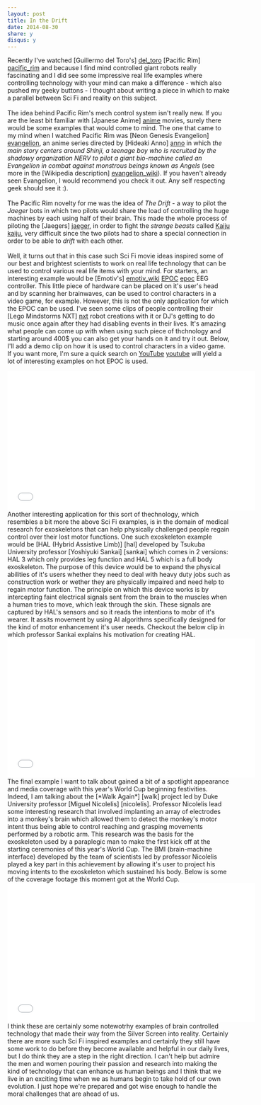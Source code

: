 ```yaml
---
layout: post
title: In the Drift
date: 2014-08-30
share: y
disqus: y
---
```

[pacific_rim]: http://www.imdb.com/title/tt1663662/?ref_=nv_sr_1
[del_toro]: http://www.imdb.com/name/nm0868219/?ref_=tt_ov_dr
[jaeger]: http://pacificrim.wikia.com/wiki/Jaeger
[kaiju]: http://pacificrim.wikia.com/wiki/Kaiju
[evangelion]: http://www.imdb.com/title/tt0112159/?ref_=nv_sr_1
[anno]: http://en.wikipedia.org/wiki/Hideaki_Anno
[evangelion_wiki]: http://en.wikipedia.org/wiki/Neon_Genesis_Evangelion
[anime]: http://en.wikipedia.org/wiki/Anime
[nicolelis]: http://en.wikipedia.org/wiki/Miguel_Nicolelis
[walk]: http://virtualreality.duke.edu/project/walk-again-project/
[hal]: http://en.wikipedia.org/wiki/HAL_(robot)
[sankai]: http://asia.stanford.edu/?page_id=3311
[epoc]: http://www.emotiv.com/epoc.php
[emotiv_wiki]: http://en.wikipedia.org/wiki/Emotiv_Systems
[nxt]: http://en.wikipedia.org/wiki/Lego_Mindstorms_NXT
[youtube]: https://www.youtube.com/

Recently I've watched [Guillermo del Toro's] [del_toro] [Pacific Rim] [pacific_rim] and because I find mind controlled giant robots really fascinating and I did see some impressive real life examples where controlling technology with your mind can make a difference - which also pushed my geeky buttons - I thought about writing a piece in which to make a parallel between Sci Fi and reality on this subject.
<br/><br/>
The idea behind Pacific Rim's mech control system isn't really new. If you are the least bit familiar with [Jpanese Anime] [anime] movies, surely there would be some examples that would come to mind. The one that came to my mind when I watched Pacific Rim was [Neon Genesis Evangelion] [evangelion], an anime series directed by [Hideaki Anno] [anno] in which *the main story centers around Shinji, a teenage boy who is recruited by the shadowy organization NERV to pilot a giant bio-machine called an Evangelion in combat against monstrous beings known as Angels* (see more in the [Wikipedia description] [evangelion_wiki]). If you haven't already seen Evangelion, I would recommend you check it out. Any self respecting geek should see it :).
<br/><br/>
The Pacific Rim novelty for me was the idea of *The Drift* - a way to pilot the *Jaeger* bots in which two pilots would share the load of controlling the huge machines by each using half of their brain. This made the whole process of piloting the [Jaegers] [jaeger], in order to fight the *strange beasts* called [Kaiju] [kaiju], very difficult since the two pilots had to share a special connection in order to be able to *drift* with each other.
<br><br/>
Well, it turns out that in this case such Sci Fi movie ideas inspired some of our best and brightest scientists to work on real life technology that can be used to control various real life items with your mind. For starters, an interesting example would be [Emotiv's] [emotiv_wiki] [EPOC] [epoc] EEG controller. This little piece of hardware can be placed on it's user's head and by scanning her brainwaves, can be used to control characters in a video game, for example. However, this is not the only application for which the EPOC can be used. I've seen some clips of people controlling their [Lego Mindstorms NXT] [nxt] robot creations with it or DJ's getting to do music once again after they had disabling events in their lives. It's amazing what people can come up with when using such piece of thchnology and starting around 400$ you can also get your hands on it and try it out. Below, I'll add a demo clip on how it is used to control characters in a video game. If you want more, I'm sure a quick search on [YouTube] [youtube] will yield a lot of interesting examples on hot EPOC is used.
<br>
<iframe width="560" height="315" src="//www.youtube-nocookie.com/embed/LZrat-VG4Ms" frameborder="0" allowfullscreen></iframe>
<br>
Another interesting application for this sort of thechnology, which resembles a bit more the above Sci Fi examples, is in the domain of medical research for exoskeletons that can help physically challenged people regain control over their lost motor functions. One such exoskeleton example would be [HAL (Hybrid Assistive Limb)] [hal] developed by Tsukuba University professor [Yoshiyuki Sankai] [sankai] which comes in 2 versions: HAL 3 which only provides leg function and HAL 5 which is a full body exoskeleton. The purpose of this device would be to expand the physical abilities of it's users whether they need to deal with heavy duty jobs such as construction work or wether they are physically impaired and need help to regain motor function. The principle on which this device works is by intercepting faint electrical signals sent from the brain to the muscles when a human tries to move, which leak through the skin. These signals are captured by HAL's sensors and so it reads the intentions to mobr of it's wearer. It assits movement by using AI algorithms specifically designed for the kind of motor enhancement it's user needs. Checkout the below clip in which professor Sankai explains his motivation for creating HAL.
<br>
<iframe width="560" height="315" src="//www.youtube-nocookie.com/embed/25c1hiBKxeE" frameborder="0" allowfullscreen></iframe>
<br>
The final example I want to talk about gained a bit of a spotlight appearance and media coverage with this year's World Cup beginning festivities. Indeed, I am talking about the [*Walk Again*] [walk] project led by Duke University professor [Miguel Nicolelis] [nicolelis]. Professor Nicolelis lead some interesting research that involved implanting an array of electrodes into a monkey's brain which allowed them to detect the monkey's motor intent thus being able to control reaching and grasping movements performed by a robotic arm. This research was the basis for the exoskeleton used by a paraplegic man to make the first kick off at the starting ceremonies of this year's World Cup. The BMI (brain-machine interface) developed by the team of scientists led by professor Nicolelis played a key part in this achievement by allowing it's user to project his moving intents to the exoskeleton which sustained his body. Below is some of the coverage footage this moment got at the World Cup.
<br>
<iframe width="560" height="315" src="//www.youtube-nocookie.com/embed/fZrvdODe1QI" frameborder="0" allowfullscreen></iframe>
<br>
I think these are certainly some notewotrhy examples of brain controlled technology that made their way from the Silver Screen into reality. Certainly there are more such Sci Fi inspired examples and certainly they still have some work to do before they become available and helpful in our daily lives, but I do think they are a step in the right direction. I can't help but admire the men and women pouring their passion and research into making the kind of technology that can enhance us human beings and I think that we live in an exciting time when we as humans begin to take hold of our own evolution. I just hope we're prepared and got wise enough to handle the moral challenges that are ahead of us.